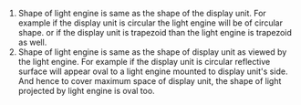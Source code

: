 1. Shape of light engine is same as the shape of the display unit. For example if the display unit is circular the light engine will be of circular shape. or if the display unit is trapezoid than the light engine is trapezoid as well.
2. Shape of light engine is same as the shape of display unit as viewed by the light engine. For example if the display unit is circular reflective surface will appear oval to a light engine mounted to display unit's side. And hence to cover maximum space of display unit, the shape of light projected by light engine is oval too. 